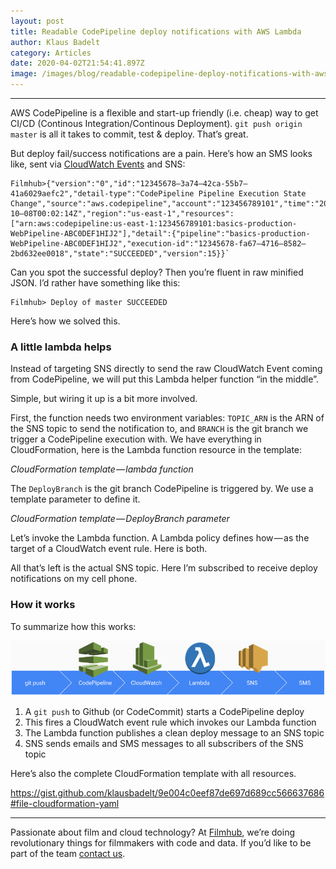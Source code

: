 ```yaml
---
layout: post
title: Readable CodePipeline deploy notifications with AWS Lambda
author: Klaus Badelt
category: Articles
date: 2020-04-02T21:54:41.897Z
image: /images/blog/readable-codepipeline-deploy-notifications-with-aws-lambda-d3c8fd215cc7.png
---
```

- - -

AWS CodePipeline is a flexible and start-up friendly (i.e. cheap) way to get CI/CD (Continous Integration/Continous Deployment). `git push origin master` is all it takes to commit, test & deploy. That’s great.

But deploy fail/success notifications are a pain. Here’s how an SMS looks like, sent via [CloudWatch Events](https://docs.aws.amazon.com/codepipeline/latest/userguide/detect-state-changes-cloudwatch-events.html) and SNS:

```
Filmhub>{"version":"0","id":"12345678–3a74–42ca-55b7–41a6029aefc2","detail-type":"CodePipeline Pipeline Execution State Change","source":"aws.codepipeline","account":"123456789101","time":"2018–10–08T00:02:14Z","region":"us-east-1","resources":["arn:aws:codepipeline:us-east-1:123456789101:basics-production-WebPipeline-ABC0DEF1HIJ2"],"detail":{"pipeline":"basics-production-WebPipeline-ABC0DEF1HIJ2","execution-id":"12345678-fa67–4716–8582–2bd632ee0018","state":"SUCCEEDED","version":15}}`
```

Can you spot the successful deploy? Then you’re fluent in raw minified JSON. I’d rather have something like this:

```
Filmhub> Deploy of master SUCCEEDED
```

Here’s how we solved this.

### A little lambda helps

Instead of targeting SNS directly to send the raw CloudWatch Event coming from CodePipeline, we will put this Lambda helper function “in the middle”.

<script src="https://gist.github.com/klausbadelt/4d55993bb1a40e686123a43ab0566920.js"></script>

Simple, but wiring it up is a bit more involved.

First, the function needs two environment variables: `TOPIC_ARN` is the ARN of the SNS topic to send the notification to, and `BRANCH` is the git branch we trigger a CodePipeline execution with. We have everything in CloudFormation, here is the Lambda function resource in the template:

<script src="https://gist.github.com/klausbadelt/75e2178407dca1483bc9a917b1ba98fd.js"></script>

*CloudFormation template — lambda function*

The `DeployBranch` is the git branch CodePipeline is triggered by. We use a template parameter to define it.

<script src="https://gist.github.com/klausbadelt/5bead1acf2d203ec6856409ba3e46285.js"></script>

*CloudFormation template — DeployBranch parameter*

Let’s invoke the Lambda function. A Lambda policy defines how — as the target of a CloudWatch event rule. Here is both.

<script src="https://gist.github.com/klausbadelt/6e2e4c6c2db4ac6cfcad54c21481f5d7.js"></script>

All that’s left is the actual SNS topic. Here I’m subscribed to receive deploy notifications on my cell phone.

<script src="https://gist.github.com/klausbadelt/6697ce7348c3a0ed8db75852e7bb3a9c.js"></script>

### How it works

To summarize how this works:

![](/images/blog/readable-codepipeline-deploy-notifications-with-aws-lambda-d3c8fd215cc7-1.png)

1. A `git push` to Github (or CodeCommit) starts a CodePipeline deploy
2. This fires a CloudWatch event rule which invokes our Lambda function
3. The Lambda function publishes a clean deploy message to an SNS topic
4. SNS sends emails and SMS messages to all subscribers of the SNS topic

Here’s also the complete CloudFormation template with all resources.

https://gist.github.com/klausbadelt/9e004c0eef87de697d689cc566637686#file-cloudformation-yaml

- - -

Passionate about film and cloud technology? At [Filmhub](http://), we’re doing revolutionary things for filmmakers with code and data. If you’d like to be part of the team [contact us](https://filmhub.zendesk.com/hc/en-us/requests/new).